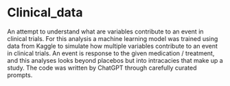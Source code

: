 # Clinical_data
An attempt to understand what are variables contribute to an event in clinical trials.
For this analysis a machine learning model was trained using data from Kaggle to simulate how multiple variables contribute to an event in clinical trials.
An event is response to the given medication / treatment, and this analyses looks beyond placebos but into intracacies that make up a study.
The code was written by ChatGPT through carefully curated prompts.
